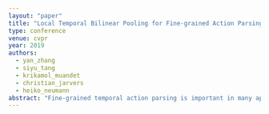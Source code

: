 ```yaml
---
layout: "paper"
title: "Local Temporal Bilinear Pooling for Fine-grained Action Parsing"
type: conference
venue: cvpr
year: 2019
authors:
  - yan_zhang
  - siyu_tang
  - krikamol_muandet
  - christian_jarvers
  - heiko_neumann 
abstract: "Fine-grained temporal action parsing is important in many applications, such as daily activity understanding, human motion analysis, surgical robotics and others requiring subtle and precise operations in a long-term period. In this paper we propose a novel bilinear pooling operation, which is used in intermediate layers of a temporal convolutional encoder-decoder net. In contrast to other work, our proposed bilinear pooling is learnable and hence can capture more complex local statistics than the conventional counterpart. In addition, we introduce exact lower-dimension representations of our bilinear forms, so that the dimensionality is reduced with neither information loss nor extra computation. We perform intensive experiments to quantitatively analyze our model and show the superior performances to other state-of-the-art work on various datasets."
---
```

